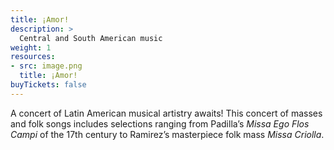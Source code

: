 ```yaml
---
title: ¡Amor!
description: >
  Central and South American music
weight: 1
resources:
- src: image.png
  title: ¡Amor!
buyTickets: false
---
```


A concert of Latin American musical artistry awaits! This concert of masses and folk songs
includes selections ranging from Padilla&rsquo;s _Missa Ego Flos Campi_ of the 17th century to Ramirez&rsquo;s masterpiece folk mass
_Missa Criolla_.
